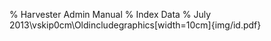 % Harvester Admin Manual
% Index Data
% July 2013\vskip0cm\Oldincludegraphics[width=10cm]{img/id.pdf}
